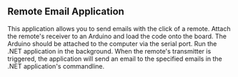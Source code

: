 ## Remote Email Application

This application allows you to send emails with the click of a remote. Attach the remote's receiver to an Arduino and load the code onto the board. The Arduino should be attached to the computer via the serial port. Run the .NET application in the background. When the remote's transmitter is triggered, the application will send an email to the specified emails in the .NET application's commandline.